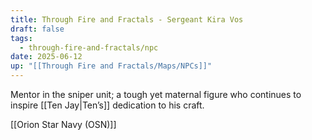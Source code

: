 ```yaml
---
title: Through Fire and Fractals - Sergeant Kira Vos
draft: false
tags:
  - through-fire-and-fractals/npc
date: 2025-06-12
up: "[[Through Fire and Fractals/Maps/NPCs]]"
---
```


Mentor in the sniper unit; a tough yet maternal figure who continues to inspire [[Ten Jay|Ten’s]] dedication to his craft.

[[Orion Star Navy (OSN)]]